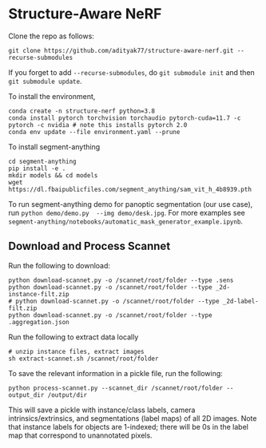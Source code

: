# Structure-Aware NeRF

Clone the repo as follows:

```
git clone https://github.com/adityak77/structure-aware-nerf.git --recurse-submodules
```

If you forget to add `--recurse-submodules`, do `git submodule init` and then `git submodule update`.

To install the environment,

```
conda create -n structure-nerf python=3.8
conda install pytorch torchvision torchaudio pytorch-cuda=11.7 -c pytorch -c nvidia # note this installs pytorch 2.0
conda env update --file environment.yaml --prune
```

To install segment-anything

```
cd segment-anything
pip install -e .
mkdir models && cd models
wget https://dl.fbaipublicfiles.com/segment_anything/sam_vit_h_4b8939.pth
```

To run segment-anything demo for panoptic segmentation (our use case), run `python demo/demo.py  --img demo/desk.jpg`. For more examples see `segment-anything/notebooks/automatic_mask_generator_example.ipynb`.


## Download and Process Scannet

Run the following to download:

```
python download-scannet.py -o /scannet/root/folder --type .sens
python download-scannet.py -o /scannet/root/folder --type _2d-instance-filt.zip
# python download-scannet.py -o /scannet/root/folder --type _2d-label-filt.zip
python download-scannet.py -o /scannet/root/folder --type .aggregation.json
```

Run the following to extract data locally
```
# unzip instance files, extract images
sh extract-scannet.sh /scannet/root/folder
```

To save the relevant information in a pickle file, run the following:
```
python process-scannet.py --scannet_dir /scannet/root/folder --output_dir /output/dir
```

This will save a pickle with instance/class labels, camera intrinsics/extrinsics, and segmentations (label maps) of all 2D images. Note that instance labels for objects are 1-indexed; 
there will be 0s in the label map that correspond to unannotated pixels.